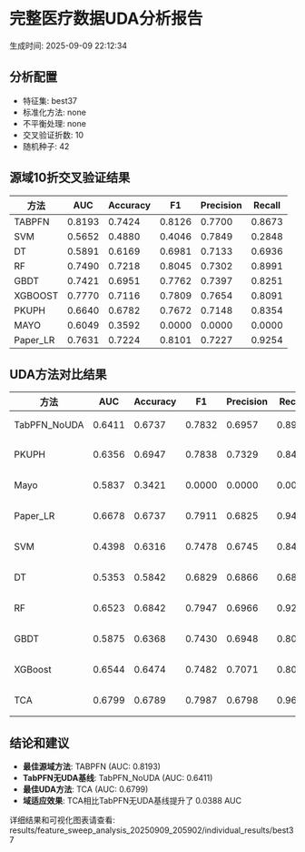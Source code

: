 # 完整医疗数据UDA分析报告

生成时间: 2025-09-09 22:12:34

## 分析配置

- 特征集: best37
- 标准化方法: none
- 不平衡处理: none
- 交叉验证折数: 10
- 随机种子: 42

## 源域10折交叉验证结果

| 方法 | AUC | Accuracy | F1 | Precision | Recall |
|------|-----|----------|----|-----------| -------|
| TABPFN | 0.8193 | 0.7424 | 0.8126 | 0.7700 | 0.8673 |
| SVM | 0.5652 | 0.4880 | 0.4046 | 0.7849 | 0.2848 |
| DT | 0.5891 | 0.6169 | 0.6981 | 0.7133 | 0.6936 |
| RF | 0.7490 | 0.7218 | 0.8045 | 0.7302 | 0.8991 |
| GBDT | 0.7421 | 0.6951 | 0.7762 | 0.7397 | 0.8251 |
| XGBOOST | 0.7770 | 0.7116 | 0.7809 | 0.7654 | 0.8091 |
| PKUPH | 0.6640 | 0.6782 | 0.7672 | 0.7148 | 0.8354 |
| MAYO | 0.6049 | 0.3592 | 0.0000 | 0.0000 | 0.0000 |
| Paper_LR | 0.7631 | 0.7224 | 0.8101 | 0.7227 | 0.9254 |

## UDA方法对比结果

| 方法 | AUC | Accuracy | F1 | Precision | Recall | 类型 |
|------|-----|----------|----|-----------| -------|------|
| TabPFN_NoUDA | 0.6411 | 0.6737 | 0.7832 | 0.6957 | 0.8960 | TabPFN基线 |
| PKUPH | 0.6356 | 0.6947 | 0.7838 | 0.7329 | 0.8474 | 传统基线 |
| Mayo | 0.5837 | 0.3421 | 0.0000 | 0.0000 | 0.0000 | 传统基线 |
| Paper_LR | 0.6678 | 0.6737 | 0.7911 | 0.6825 | 0.9429 | 传统基线 |
| SVM | 0.4398 | 0.6316 | 0.7478 | 0.6745 | 0.8474 | 机器学习基线 |
| DT | 0.5353 | 0.5842 | 0.6829 | 0.6866 | 0.6872 | 机器学习基线 |
| RF | 0.6523 | 0.6842 | 0.7947 | 0.6966 | 0.9276 | 机器学习基线 |
| GBDT | 0.5875 | 0.6368 | 0.7430 | 0.6948 | 0.8077 | 机器学习基线 |
| XGBoost | 0.6544 | 0.6474 | 0.7482 | 0.7071 | 0.8000 | 机器学习基线 |
| TCA | 0.6799 | 0.6789 | 0.7987 | 0.6798 | 0.9680 | UDA方法 |

## 结论和建议

- **最佳源域方法**: TABPFN (AUC: 0.8193)
- **TabPFN无UDA基线**: TabPFN_NoUDA (AUC: 0.6411)
- **最佳UDA方法**: TCA (AUC: 0.6799)
- **域适应效果**: TCA相比TabPFN无UDA基线提升了 0.0388 AUC

详细结果和可视化图表请查看: results/feature_sweep_analysis_20250909_205902/individual_results/best37